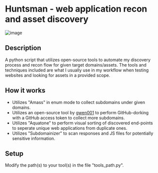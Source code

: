 # Huntsman - web application recon and asset discovery


![image](https://user-images.githubusercontent.com/60158098/121773424-8c9aaa00-cb84-11eb-855e-ccbf3fb071b5.png)

## Description

A python script that utilizes open-source tools to automate my discovery process and recon flow for given target domains/assets. The tools and techniques included are what I usually use in my workflow when testing websites and looking for assets in a provided scope.

## How it works

- Utilizes "Amass" in enum mode to collect subdomains under given domains.
- Utilizes an open-source tool by [gwen001](https://github.com/gwen001) to perform GitHub-dorking with a GitHub access token to collect more subdomains.
- Utilizes "Aquatone" to perform visual sorting of discovered end-points to seperate unique web applications from duplicate ones.
- Utilizes "Subdomainizer" to scan responses and JS files for potentially sensitive information.

## Setup

Modify the path(s) to your tool(s) in the file "tools_path.py".
